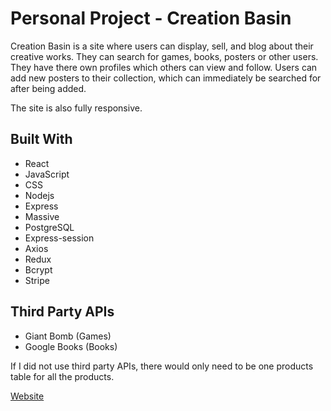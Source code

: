 # Personal Project - Creation Basin

Creation Basin is a site where users can display, sell, and blog about their creative works. They can search for games, books, posters or other users. They have there own profiles which others can view and follow. Users can add new posters to their collection, which can immediately be searched for after being added. 

The site is also fully responsive.

## Built With

* React
* JavaScript
* CSS
* Nodejs
* Express
* Massive
* PostgreSQL
* Express-session
* Axios
* Redux
* Bcrypt
* Stripe

## Third Party APIs

* Giant Bomb (Games)
* Google Books (Books)

If I did not use third party APIs, there would only need to be one products table for all the products.

[Website]('http://creationbasin.com')